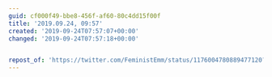 ```yaml
---
guid: cf000f49-bbe8-456f-af60-80c4dd15f00f
title: '2019.09.24, 09:57'
created: '2019-09-24T07:57:07+00:00'
changed: '2019-09-24T07:57:18+00:00'


repost_of: 'https://twitter.com/FeministEmm/status/1176004780889477120?s=20'
---
```


